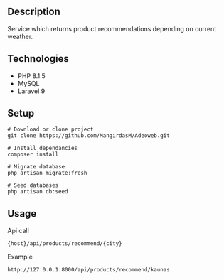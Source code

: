 ## Description
Service which returns product recommendations depending on current weather.

## Technologies

- PHP 8.1.5
- MySQL
- Laravel 9

## Setup
```
# Download or clone project
git clone https://github.com/MangirdasM/Adeoweb.git

# Install dependancies
composer install

# Migrate database
php artisan migrate:fresh

# Seed databases
php artisan db:seed
```

## Usage
Api call 
```
{host}/api/products/recommend/{city}
```
Example
```
http://127.0.0.1:8000/api/products/recommend/kaunas
```